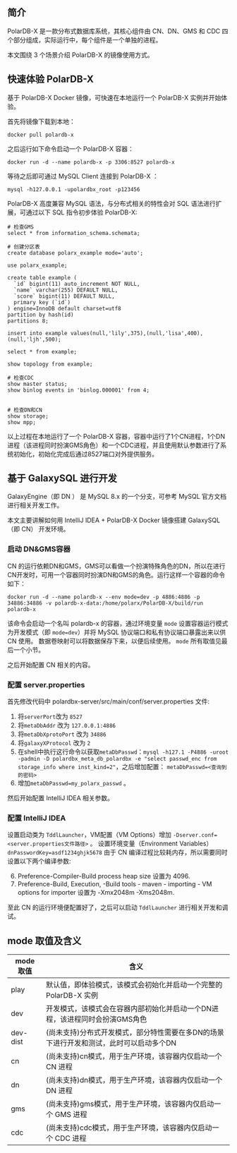 ## 简介
PolarDB-X 是一款分布式数据库系统，其核心组件由 CN、DN、GMS 和 CDC 四个部分组成，实际运行中，每个组件是一个单独的进程。

本文围绕 3 个场景介绍 PolarDB-X 的镜像使用方式。

## 快速体验 PolarDB-X
基于 PolarDB-X Docker 镜像，可快速在本地运行一个 PolarDB-X 实例并开始体验。

首先将镜像下载到本地：

```shell
docker pull polardb-x
```

之后运行如下命令启动一个 PolarDB-X 容器：

```shell
docker run -d --name polardb-x -p 3306:8527 polardb-x
```

等待之后即可通过 MySQL Client 连接到 PolarDB-X ：

```shell
mysql -h127.0.0.1 -upolardbx_root -p123456
```

PolarDB-X 高度兼容 MySQL 语法，与分布式相关的特性会对 SQL 语法进行扩展，可通过以下 SQL 指令初步体验 PolarDB-X:

```mysql
# 检查GMS 
select * from information_schema.schemata;

# 创建分区表
create database polarx_example mode='auto';

use polarx_example;

create table example (
  `id` bigint(11) auto_increment NOT NULL,
  `name` varchar(255) DEFAULT NULL,
  `score` bigint(11) DEFAULT NULL,
  primary key (`id`)
) engine=InnoDB default charset=utf8 
partition by hash(id) 
partitions 8;

insert into example values(null,'lily',375),(null,'lisa',400),(null,'ljh',500);

select * from example;

show topology from example;

# 检查CDC
show master status;
show binlog events in 'binlog.000001' from 4;


# 检查DN和CN
show storage;  
show mpp;
```

以上过程在本地运行了一个 PolarDB-X 容器，容器中运行了1个CN进程，1个DN进程（该进程同时扮演GMS角色）和一个CDC进程，并且使用默认参数进行了系统初始化，初始化完成后通过8527端口对外提供服务。

## 基于 GalaxySQL 进行开发
GalaxyEngine（即 DN ） 是 MySQL 8.x 的一个分支，可参考 MySQL 官方文档进行相关开发工作。

本文主要讲解如何用 IntelliJ IDEA + PolarDB-X Docker 镜像搭建 GalaxySQL（即 CN） 开发环境。

### 启动 DN&GMS容器
CN 的运行依赖DN和GMS，GMS可以看做一个扮演特殊角色的DN，所以在进行CN开发时，可用一个容器同时扮演DN和GMS的角色。运行这样一个容器的命令如下：

```shell
docker run -d --name polardb-x --env mode=dev -p 4886:4886 -p 34886:34886 -v polardb-x-data:/home/polarx/PolarDB-X/build/run polardb-x
```

该命令会启动一个名叫 polardb-x 的容器，通过环境变量 `mode` 设置容器运行模式为开发模式（即 `mode=dev`）并将 MySQL 协议端口和私有协议端口暴露出来以供 CN 使用。
数据卷映射可以将数据保存下来，以便后续使用。
`mode` 所有取值见最后一个小节。

之后开始配置 CN 相关的内容。

### 配置 server.properties
首先修改代码中 polardbx-server/src/main/conf/server.properties 文件:

1. 将`serverPort`改为 `8527`
2. 将`metaDbAddr` 改为 `127.0.0.1:4886`
3. 将`metaDbXprotoPort` 改为 `34886`
4. 将`galaxyXProtocol` 改为 `2`
4. 在shell中执行这行命令以获取`metaDbPasswd`：`mysql -h127.1 -P4886 -uroot -padmin -D polardbx_meta_db_polardbx -e "select passwd_enc from storage_info where inst_kind=2"`，之后增加配置： `metaDbPasswd=<查询到的密码>`
5. 增加`metaDbPasswd=my_polarx_passwd` 。

然后开始配置 IntelliJ IDEA 相关参数。

### 配置 IntelliJ IDEA
设置启动类为 `TddlLauncher`，VM配置（VM Options）增加 `-Dserver.conf=<server.properties文件路径>` 。
设置环境变量（Environment Variables） `dnPasswordKey=asdf1234ghjk5678`
由于 CN 编译过程比较耗内存，所以需要同时设置以下两个编译参数:

6. Preference-Compiler-Build process heap size 设置为 4096.
7. Preference-Build, Execution, -Build tools - maven - importing - VM options for importer 设置为 -Xmx2048m -Xms2048m.

至此 CN 的运行环境便配置好了，之后可以启动 `TddlLauncher` 进行相关开发和调试。


## mode 取值及含义

| mode 取值  | 含义                                             |
|----------|------------------------------------------------|
| play     | 默认值，即体验模式，该模式会初始化并启动一个完整的 PolarDB-X 实例         |
| dev      | 开发模式，该模式会在容器内部初始化并启动一个DN进程，该进程同时会扮演GMS角色       |
| dev-dist | (尚未支持)分布式开发模式，部分特性需要在多DN的场景下进行开发和测试，此时可以启动多个DN |
| cn       | (尚未支持)cn模式，用于生产环境，该容器内仅启动一个 CN 进程              |
| dn       | (尚未支持)dn模式，用于生产环境，该容器内仅启动一个 DN 进程              |
| gms      | (尚未支持)gms模式，用于生产环境，该容器内仅启动一个 GMS 进程            |
| cdc      | (尚未支持)cdc模式，用于生产环境，该容器内仅启动一个 CDC 进程            |

[//]: # ( cd docker && sh image-build.sh /home/polarx/PolarDB-X/build)
